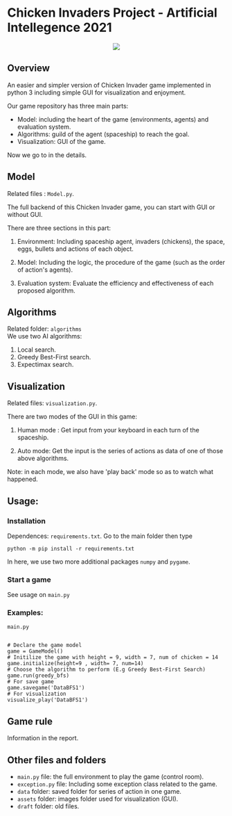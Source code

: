 Chicken Invaders Project -  Artificial Intellegence 2021
=========

<p align="center">
  <img src="https://i.ibb.co/z7dFmf2/Intro-1.png" />
</p>


Overview
---------
An easier and simpler version of Chicken Invader game implemented in python 3 including simple GUI for visualization and enjoyment.


Our game repository has three main parts:
- Model: including the heart of the game (environments, agents) and evaluation system.
- Algorithms: guild of the agent (spaceship) to reach the goal.
- Visualization: GUI of the game.

Now we go to in the details.

Model 
----
Related files : `Model.py`.

The full backend of this Chicken Invader game, you can start with GUI or without GUI.

There are three sections in this part:
1.  Environment: Including spaceship agent, invaders (chickens), the space, eggs, bullets and actions of each object. 

2.  Model: Including the logic, the procedure of the game (such as the order of action's agents).

3.  Evaluation system: Evaluate the efficiency and effectiveness of each proposed algorithm.


Algorithms
-----
Related folder: `algorithms`\
We use two AI algorithms: 

1.  Local search.
2.  Greedy Best-First search.
3.  Expectimax search. 

Visualization
-----
Related files: `visualization.py`.

There are two modes of the GUI in this game:

1.  Human mode : Get input from your keyboard in each turn of the spaceship.

2.  Auto mode: Get the input is the series of actions as data of one of those above algorithms.

Note: in each mode, we also have 'play back' mode so as to watch what happened.

Usage:
------
### Installation
Dependences:  `requirements.txt`. Go to the main folder then type
```
python -m pip install -r requirements.txt
```
In here, we use two more additional packages `numpy` and `pygame`.

### Start a game
See usage on `main.py`

### Examples:
```
main.py


# Declare the game model
game = GameModel()
# Initilize the game with height = 9, width = 7, num of chicken = 14
game.initialize(height=9 , width= 7, num=14)
# Choose the algorithm to perform (E.g Greedy Best-First Search)
game.run(greedy_bfs)
# For save game
game.savegame('DataBFS1')
# For visualization
visualize_play('DataBFS1')
```


Game rule
-------
Information in the report.


Other files and folders
-----
- `main.py` file: the full environment to play the game (control room).
- `exception.py` file: Including some exception class related to the game.
- `data` folder: saved folder for series of action in one game.                    
- `assets` folder: images folder used for visualization (GUI).
- `draft` folder: old files.










